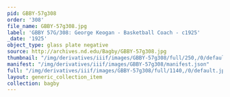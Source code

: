 ```yaml
---
pid: GBBY-57g308
order: '308'
file_name: GBBY-57g308.jpg
label: 'GBBY 57G/308: George Keogan - Basketball Coach - c1925'
_date: '1925'
object_type: glass plate negative
source: http://archives.nd.edu/Bagby/GBBY-57g308.jpg
thumbnail: "/img/derivatives/iiif/images/GBBY-57g308/full/250,/0/default.jpg"
manifest: "/img/derivatives/iiif/images/GBBY-57g308/manifest.json"
full: "/img/derivatives/iiif/images/GBBY-57g308/full/1140,/0/default.jpg"
layout: generic_collection_item
collection: bagby
---
```

